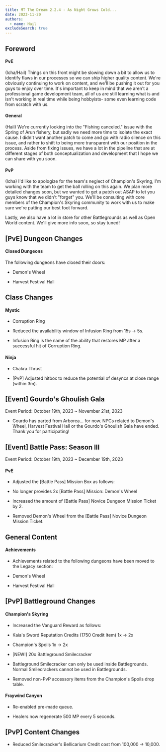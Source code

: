 ```yaml
---
title: MT The Dream 2.2.4 - As Night Grows Cold...
date: 2023-11-20
authors:
  - name: Hail
excludeSearch: true
---
```


Foreword
--------

#### PvE

(Icha/Hail) Things on this front might be slowing down a bit to allow us to identify flaws in our processes so we can ship higher quality content. We're obviously continuing to work on content, and we'll be pushing it out for you guys to enjoy over time. It's important to keep in mind that we aren't a professional game development team, all of us are still learning what is and isn't working in real time while being hobbyists- some even learning code from scratch with us.

#### General

(Hail) We're currently looking into the "Fishing canceled." issue with the Spring of Arun fishery, but sadly we need more time to isolate the exact cause. I didn't want another patch to come and go with radio silence on this issue, and rather to shift to being more transparent with our position in the process. Aside from fixing issues, we have a lot in the pipeline that are at different stages of both conceptualization and development that I hope we can share with you soon.

#### PvP

(Icha) I'd like to apologize for the team's neglect of Champion's Skyring, I'm working with the team to get the ball rolling on this again. We plan more detailed changes soon, but we wanted to get a patch out ASAP to let you guys know that we didn't "forget" you. We'll be consulting with core members of the Champion's Skyring community to work with us to make sure we're putting our best foot forward.

Lastly, we also have a lot in store for other Battlegrounds as well as Open World content. We'll give more info soon, so stay tuned!

[PvE] Dungeon Changes
---------------------

#### Closed Dungeons

The following dungeons have closed their doors:

-   Demon's Wheel

-   Harvest Festival Hall

Class Changes
-------------

#### Mystic

-   Corruption Ring

-   Reduced the availability window of Infusion Ring from 15s → 5s.

-   Infusion Ring is the name of the ability that restores MP after a successful hit of Corruption Ring.

#### Ninja

-   Chakra Thrust

-   [PvP] Adjusted hitbox to reduce the potential of desyncs at close range (within 3m).

[Event] Gourdo's Ghoulish Gala
------------------------------

Event Period: October 19th, 2023 ~ November 21st, 2023

-   Gourdo has parted from Arborea... for now. NPCs related to Demon's Wheel, Harvest Festival Hall or the Gourdo's Ghoulish Gala have ended. Thank you for participating!

[Event] Battle Pass: Season III
-------------------------------

Event Period: October 19th, 2023 ~ December 19th, 2023

#### PvE

-   Adjusted the [Battle Pass] Mission Box as follows:

-   No longer provides 2x [Battle Pass] Mission: Demon's Wheel

-   Increased the amount of [Battle Pass] Novice Dungeon Mission Ticket by 2.

-   Removed Demon's Wheel from the [Battle Pass] Novice Dungeon Mission Ticket.

General Content
---------------

#### Achievements

-   Achievements related to the following dungeons have been moved to the Legacy section:

-   Demon's Wheel

-   Harvest Festival Hall

[PvP] Battleground Changes
--------------------------

#### Champion's Skyring

-   Increased the Vanguard Reward as follows:

-   Kaia's Sword Reputation Credits (1750 Credit Item) 1x → 2x

-   Champion's Spoils 1x → 2x

-   [NEW!] 20x Battleground Smilecracker

-   Battleground Smilecracker can only be used inside Battlegrounds. Normal Smilecrackers cannot be used in Battlegrounds.

-   Removed non-PvP accessory items from the Champion's Spoils drop table.

#### Fraywind Canyon

-   Re-enabled pre-made queue.

-   Healers now regenerate 500 MP every 5 seconds.

[PvP] Content Changes
---------------------

-   Reduced Smilecracker's Bellicarium Credit cost from 100,000 → 10,000.
